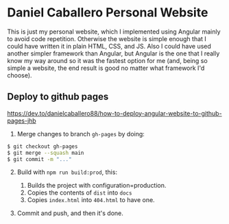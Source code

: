 # Daniel Caballero Personal Website

This is just my personal website, which I implemented using Angular mainly to avoid code repetition.
Otherwise the website is simple enough that I could have written it in plain HTML, CSS, and JS.
Also I could have used another simpler framework than Angular, but Angular is the one that I really know my way around so it was the fastest option for me (and, being so simple a website, the end result is good no matter what framework I'd choose).

## Deploy to github pages

https://dev.to/danielcaballero88/how-to-deploy-angular-website-to-github-pages-jhb

1. Merge changes to branch `gh-pages` by doing:
```bash
$ git checkout gh-pages
$ git merge --squash main
$ git commit -m "..."
```
2. Build with `npm run build:prod`, this:
   1. Builds the project with configuration=production.
   2. Copies the contents of `dist` into `docs`
   3. Copies `index.html` into `404.html` to have one.

3. Commit and push, and then it's done.
